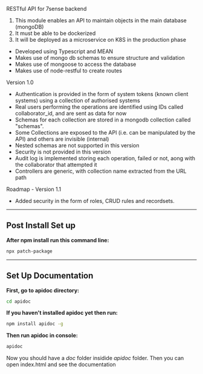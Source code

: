 RESTful API for 7sense backend

1. This module enables an API to maintain objects in the main database (mongoDB)
1. It must be able to be dockerized
1. It will be deployed as a microservice on K8S in the production phase



* Developed using Typescript and MEAN
* Makes use of mongo db schemas to ensure structure and validation
* Makes use of mongoose to access the database
* Makes use of node-restful to create routes


Version 1.0
* Authentication is provided in the form of system tokens (known client systems) using a collection of authorised systems
* Real users performing the operations are identified using IDs called collaborator_id, and are sent as data for now 
* Schemas for each collection are stored in a mongodb collection called "schemas". 
* Some Collections are exposed to the API (i.e. can be manipulated by the API) and others are invisible (internal) 
* Nested schemas are not supported in this version
* Security is not provided in this version
* Audit log is implemented storing each operation, failed or not, aong with the collaborator that attempted it
* Controllers are generic, with collection name extracted from the URL path


Roadmap - Version 1.1
* Added security in the form of roles, CRUD rules and recordsets.
----

## Post Install Set up
**After npm install run this command line:**
```sh
npx patch-package
```
----

## Set Up Documentation
**First, go to apidoc directory:**
```sh
cd apidoc
```

**If you haven't installed apidoc yet then run:**
```sh
npm install apidoc -g
```

**Then run apidoc in console:**
```sh
apidoc
```

Now you should have a *doc* folder insidide *apidoc* folder. Then you can open index.html and see the documentation

